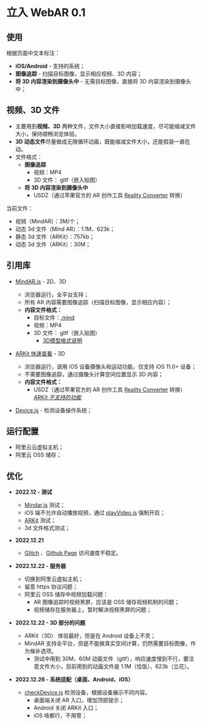 # 立入 WebAR 0.1

## 使用
根据页面中文本标注：
- **iOS/Android** - 支持的系统；
- **图像追踪** - 扫描目标图像，显示相应视频、3D 内容；
- **将 3D 内容渲染到摄像头中** - 无需目标图像，直接将 3D 内容渲染到摄像头中；

## 视频、3D 文件
- 主要用到**视频、3D** 两种文件，文件大小直接影响加载速度，尽可能缩减文件大小，保持顺畅浏览体验。
- **3D 动态文件**尽量做成无限循环动画，既能缩减文件大小，还能假装一直在动。
- 文件格式：
  - **图像追踪**
    - 视频：MP4
    - 3D 文件： gltf（嵌入贴图）
  - **将 3D 内容渲染到摄像头中**
    - USDZ（通过苹果官方的 AR 创作工具 [Reality Converter](https://developer.apple.com/cn/augmented-reality/tools/) 转换）

当前文件：
- 视频（MindAR）：3M/个；
- 动态 3d 文件（Mind AR）：1.1M、623k；
- 静态 3d 文件（ARKit）：757kb；
- 动态 3d 文件（ARKit）：30M；

## 引用库
- [MindAR.js](https://hiukim.github.io/mind-ar-js-doc/) - 2D、3D
  - 浏览器运行，全平台支持；
  - 所有 AR 内容需要图像追踪（扫描目标图像，显示相应内容）；
  - **内容文件格式：**
    - 目标文件：[.mind](https://hiukim.github.io/mind-ar-js-doc/tools/compile)
    - 视频：MP4
    - 3D 文件： gltf（嵌入贴图）
      - [3D模型格式说明](https://threejs.org/docs/#manual/zh/introduction/Loading-3D-models)
- [ARKit 快速查看](https://developer.apple.com/cn/documentation/arkit/previewing_a_model_with_ar_quick_look/) - 3D
  - 浏览器运行，调用 iOS 设备摄像头和运动功能，仅支持 iOS 11.0+ 设备；
  - 不需要图像追踪，通过摄像头计算空间位置显示 3D 内容；
  - **内容文件格式：**
     - USDZ（通过苹果官方的 AR 创作工具 [Reality Converter](https://developer.apple.com/cn/augmented-reality/tools/) 转换）
     *[ARKit 不支持的功能](https://github.com/google/usd_from_gltf)*

- [Device.js](https://github.com/matthewhudson/current-device) - 检测设备操作系统； 

## 运行配置
* 阿里云云虚拟主机；
* 阿里云 OSS 储存；

## 优化
- **2022.12 - 测试**
  - [Mindar.js](https://hiukim.github.io/mind-ar-js-doc/) 测试；
  - iOS 端不允许自动播放视频，通过 [playVideo.js](playVideo.js) 强制开启；
  - [ARKit](https://developer.apple.com/cn/documentation/arkit/) 测试；
  - 3d 文件格式测试；

- **2022.12.21**
  -  [Glitch](https://glitch.com/) 、[Github Page](https://pages.github.com/)  访问速度不稳定。

- **2022.12.22 - 服务器**
  - 切换到阿里云虚拟主机； 
  - 留意 https 协议问题；
  - 阿里云 OSS 储存中视频加载问题：
    - AR 图像追踪时视频黑屏，应该是 OSS 储存视频机制的问题；
    - 视频储存在服务器上，暂时解决视频黑屏的问题；

- **2022.12.22 - 3D 部分的问题**
  - ARKit（3D） 体验最好，但是在 Android 设备上不灵；
  - MindAR 支持全平台，但是不能做真实空间计算，仍然需要目标图像，作为候补选项。
    - 测试中用到 30M、60M 动画文件（gltf），响应速度慢到不行，要注意文件大小，目前用到的动画文件是 1.1M（恰饭）、623k（立花）。

- **2022.12.26 - 系统适配（桌面、Android、iOS）**
  - [checkDevice.js](checkDevice.js) 检测设备，根据设备展示不同内容。
    - 桌面端关闭 AR 入口，增加顶部提示；
    - Android 关闭 ARKit 入口；
    - iOS 啥都行，不用管；